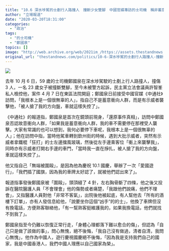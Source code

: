 ```yaml
---
title: "10.6 深水埗駕的士剷行人路撞人　撞斷少女雙腳　中國官媒專訪的士司機　稱非蓄意撞人問心無愧"
author: "立場報道"
date: "2020-03-20T18:31:00"
categories:
  - "政治"
tags:
  - "的士司機"
  - "鄭國泉"
topics: []
image: "http://web.archive.org/web/2021im_/https://assets.thestandnews.com/media/photos/taxi-28_Z4CKb.png"
original_url: "thestandnews.com/politics/10-6-深水埗駕的士剷行人路撞人-撞斷少女雙腳-中國官媒專訪的士司機-稱非蓄意撞人問心無愧"
---
```

![](http://web.archive.org/web/2021im_/https://assets.thestandnews.com/media/photos/taxi-28_Z4CKb.png)

去年 10 月 6 日，59 歲的士司機鄭國泉在深水埗駕駛的士剷上行人路撞人，撞傷 3 人，一名 23 歲女子被撞斷雙腳，至今未被警方起訴，民主黨立法會議員許智峯私人檢控他，案件 4 月 7 日在東區法院開庭；鄭國泉日前接受中國官媒《中通社》訪問，「我根本上是一個很無辜的人」，指自己不是蓄意衝向人群，而是有示威者襲擊他，「被人搶了我的方向盤，車就這樣失控了」。

《中通社》的報道指，鄭國泉是首次在鏡頭前現身，「還原事件真相」，訪問中鄭國泉否認故意衝向人群，「如果我是蓄意衝向人群，我的車不需要停在那裡受人襲擊。大家有常識的也可以想到，我何必要停下車呢，我根本上是一個很無辜的人」；他在訪問中指，當時他駕車轉到欽州街的時候，遇到大批示威者，突然有示威者拿鐵棍「狂打」的士左邊擋風玻璃，然後從左手邊乘客位「衝上來襲擊我」，同時亦有示威者打開右手邊的車門，「當時我一直在掙扎，被人搶了我的方向盤，車就這樣失控了」。

他又指自己「無端被圍毆」，是因為他為慶祝 10.1 國慶，舉辦了一次「愛國遊行」，「我們插了國旗，因為我的車牌太好認了，就被他們認出來了」。

報道指事發後鄭國泉被「圍毆」，頭頂縫了 4 針，左右胸骨斷了四條，他之後又投訴在醫院醫護人員「不會理會」他的傷勢或者痛楚，「我跟他們說痛，他們不理會」，又指醫護人員對他「非常不客氣」，出院後他被起底，有人幫他去「所有的酒樓下訂單」，亦有人發信息給他，「說要坐你這個“凶手”的的士」，他換了車牌但沒有換電話，方便熟客聯絡他，「有一幫熟客挺維護我的，如果我換電話，他們就找不到我了」。

鄭國泉指至今仍難以恢復正常行走，「身體心理都落下難以愈合的傷」，但認為「自己只是做了該做的事」，問心無愧，絕不後悔，「我自己沒有做過，清者自清，我問心無愧」，他作為中國人，遊行慶視國慶絕不後悔，「因為我是支持我們自己的國家，我是中國香港人，我們中國人理應以自己國家為榮」。